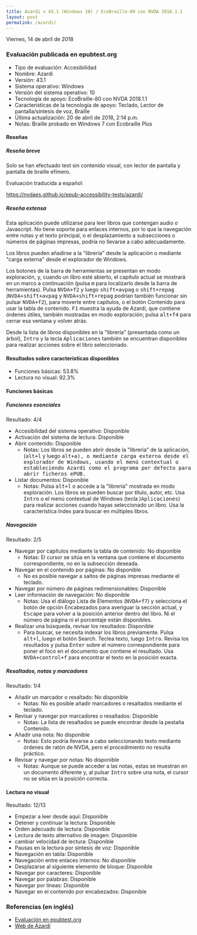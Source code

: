 ```yaml
---
title: Azardi v 43.1 (Windows 10) / EcoBraille-80 con NVDA 2018.1.1
layout: post
permalink: /azardi/
---
```


<footer>Viernes, 14 de abril de 2018</footer>

###  Evaluación publicada en epubtest.org ###

- Tipo de evaluación: Accesibilidad
- Nombre: Azardi
- Versión: 43.1
- Sistema operativo: Windows
- Versión del sistema operativo: 10
- Tecnología de apoyo: EcoBraille-80 con NVDA 2018.1.1
- Características de la tecnología de apoyo: Teclado, Lector de pantalla/síntesis de voz, Braille
- Última actualización: 20 de abril de 2018, 2:14 p.m.
- Notas: Braille probado en Windows 7 con Ecobraille Plus

#### Reseñas ####

##### Reseña breve #####

Solo se han efectuado test sin contenido visual, con lector de pantalla y pantalla de braille efímero.

Evaluación traducida a español:

https://nvdaes.github.io/epub-accessibility-tests/azardi/

##### Reseña extensa #####

Esta aplicación puede utilizarse para leer libros que contengan audio o Javascript. No tiene soporte para enlaces internos, por lo que la navegación entre notas y el texto principal, o el desplazamiento a subsecciones o números de páginas impresas, podría no llevarse a cabo adecuadamente.

Los libros pueden añadirse a la "librería" desde la aplicación o mediante "carga externa" desde el explorador de Windows.

Los botones de la barra de herramientas se presentan en modo exploración, y, cuando un libro esté abierto, el capítulo actual se mostrará en un marco a continuación (pulsa <kbd>m</kbd> para localizarlo desde la barra de herramientas). Pulsa <kbd>NVDA+f2</kbd> y luego <kbd>shift+avpag</kbd> o <kbd>shift+repag</kbd> (<kbd>NVDA+shift+avpag</kbd> y <kbd>NVDA+shift+repag</kbd> podrían también funcionar sin pulsar <kbd>NVDA+f2</kbd>), para moverte entre capítulos, o el botón Contenido para usar la tabla de contenido. <kbd>F1</kbd> muestra la ayuda de Azardi, que contiene órdenes útiles, también mostradas en modo exploración; pulsa <kbd>alt+f4</kbd> para cerrar esa ventana y volver atrás.

Desde la lista de libros disponibles en la "librería" (presentada como un árbol), <kbd>Intro</kbd> y la tecla <kbd>Aplicaciones</kbd> también se encuentran disponibles para realizar acciones sobre el libro seleccionado.

#### Resultados sobre características disponibles ####

- Funciones básicas: 53.8%
- Lectura no visual: 92.3%

#### Funciones básicas ####

##### Funciones esenciales #####

Resultado: 4/4

- Accesibilidad del sistema operativo: Disponible
- Activación del sistema de lectura: Disponible
- Abrir contenido: Disponible
	- Notas: Los libros se pueden abrir desde la "librería" de la aplicación, (<kbd>alt+l</kbd> y luego <kbd>alt+a), o mediante carga externa desde el explorador de Windows, usando el menú contextual o estableciendo Azardi como el programa por defecto para abrir ficheros ePUB.
- Listar documentos: Disponible
	- Notas: Pulsa <kbd>alt+l</kbd> o accede a la "librería" mostrada en modo exploración. Los libros se pueden buscar por título, autor, etc. Usa <kbd>Intro</kbd> o el menú contextual de Windows (tecla )<kbd>Aplicaciones</kbd>) para realizar acciones cuando hayas seleccionado un libro. Usa la característica Index para buscar en múltiples libros.

##### Navegación #####

Resultado: 2/5

- Navegar por capítulos mediante la tabla de contenido: No disponible
	- Notas: El cursor se sitúa en la ventana que contiene el documento correspondiente, no en la subsección deseada.
- Navegar en el contenido por páginas: No disponible
	- No es posible navegar a saltos de páginas impresas mediante el teclado.
- Navegar por número de páginas redimensionables: Disponible
- Leer información de navegación: No disponible
	- Notas: Usa el diálogo Lista de Elementos (<kbd>NVDA+f7</kbd>) y selecciona el botón de opción Encabezados para averiguar la sección actual, y <kbd>Escape</kbd> para volver a la posición anterior dentro del libro. Ni el número de página ni el porcentaje están disponibles.
- Realizar una búsqueda, revisar los resultados: Disponible
	- Para buscar, se necesita indexar los libros previamente. Pulsa <kbd>alt+l</kbd>, luego el botón Search. Teclea texto, luego <kbd>Intro</kbd>. Revisa los resultados y pulsa <kbd>Enter</kbd> sobre el número correspondiente para poner el foco en el documento que contiene el resultado. Usa <kbd>NVDA+control+f</kbd> para encontrar el texto en la posición exacta.
	
##### Resaltados, notas y marcadores #####
	
Resultado: 1/4
	
- Añadir un marcador o resaltado: No disponible
	- Notas: No es posible añadir marcadores o resaltados mediante el teclado.
- Revisar y navegar por marcadores o resaltados: Disponible
	- Notas: La lista de resaltados se puede encontrar desde la pestaña Contenido.
- Añadir una nota: No disponible
	- Notas: Esto podría llevarse a cabo seleccionando texto mediante órdenes de ratón de NVDA, pero el procedimiento no resulta práctico.
- Revisar y navegar por notas: No disponible
	- Notas: Aunque se puede acceder a las notas, estas se muestran en un documento diferente y, al pulsar <kbd>Intro</kbd> sobre una nota, el cursor no se sitúa en la posición correcta.
	
#### Lectura no visual ####

Resultado: 12/13

- Empezar a leer desde aquí: Disponible
- Detener y continuar la lectura: Disponible
- Orden adecuado de lectura: Disponible
- Lectura de texto alternativo de imagen: Disponible
- cambiar velocidad de lectura: Disponible
- Pausas en la lectura por síntesis de voz: Disponible
- Navegación en tabla: Disponible
- Navegación entre enlaces internos: No disponible
- Desplazarse al siguiente elemento de bloque: Disponible
- Navegar por caracteres: Disponible
- Navegar por palabras: Disponible
- Navegar por líneas: Disponible
- Navegar en el contenido por encabezados: Disponible

### Referencias (en inglés) ###

- [Evaluación en epubtest.org](http://epubtest.org/evaluation/463/)
- [Web de Azardi](http://azardi.infogridpacific.com/)
